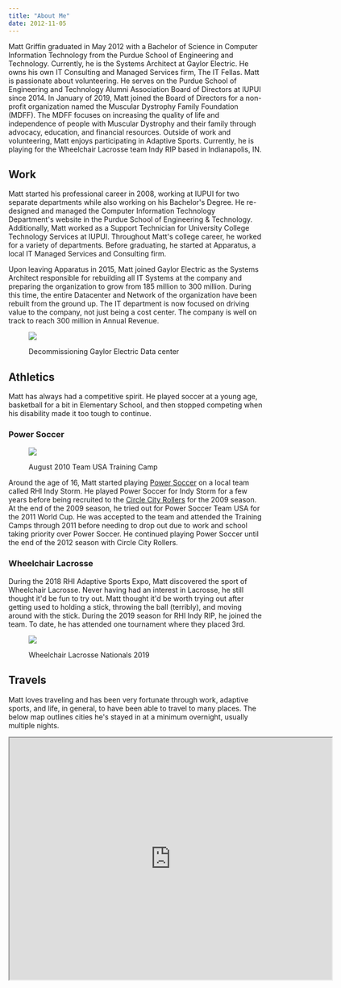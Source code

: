 ```yaml
---
title: "About Me"
date: 2012-11-05
---
```


Matt Griffin graduated in May 2012 with a Bachelor of Science in Computer Information Technology from the Purdue School of Engineering and Technology. Currently, he is the Systems Architect at Gaylor Electric. He owns his own IT Consulting and Managed Services firm, The IT Fellas. Matt is passionate about volunteering. He serves on the Purdue School of Engineering and Technology Alumni Association Board of Directors at IUPUI since 2014. In January of 2019, Matt joined the Board of Directors for a non-profit organization named the Muscular Dystrophy Family Foundation (MDFF). The MDFF focuses on increasing the quality of life and independence of people with Muscular Dystrophy and their family through advocacy, education, and financial resources. Outside of work and volunteering, Matt enjoys participating in Adaptive Sports. Currently, he is playing for the Wheelchair Lacrosse team Indy RIP based in Indianapolis, IN.

## Work

Matt started his professional career in 2008, working at IUPUI for two separate departments while also working on his Bachelor's Degree. He re-designed and managed the Computer Information Technology Department's website in the Purdue School of Engineering & Technology. Additionally, Matt worked as a Support Technician for University College Technology Services at IUPUI. Throughout Matt's college career, he worked for a variety of departments. Before graduating, he started at Apparatus, a local IT Managed Services and Consulting firm.

Upon leaving Apparatus in 2015, Matt joined Gaylor Electric as the Systems Architect responsible for rebuilding all IT Systems at the company and preparing the organization to grow from 185 million to 300 million. During this time, the entire Datacenter and Network of the organization have been rebuilt from the ground up. The IT department is now focused on driving value to the company, not just being a cost center. The company is well on track to reach 300 million in Annual Revenue.

<figure>

[![](/mattblogsit-dev/assets/images/20170216_213340-e1566312838997-576x1024.jpg)](https://mattblogsit.com/wp-content/uploads/2020/06/20170216_213340-e1566312838997-scaled.jpg)

<figcaption>

Decommissioning Gaylor Electric Data center

</figcaption>

</figure>

## Athletics

Matt has always had a competitive spirit. He played soccer at a young age, basketball for a bit in Elementary School, and then stopped competing when his disability made it too tough to continue.

### Power Soccer

<figure>

[![](/mattblogsit-dev/assets/images/40548_420093671401_404646_n-1.jpg)](https://mattblogsit.com/wp-content/uploads/2020/06/40548_420093671401_404646_n-1.jpg)

<figcaption>

August 2010 Team USA Training Camp

</figcaption>

</figure>

Around the age of 16, Matt started playing [Power Soccer](https://www.powersoccerusa.org/) on a local team called RHI Indy Storm. He played Power Soccer for Indy Storm for a few years before being recruited to the [Circle City Rollers](https://www.facebook.com/ccrpowersoccer/) for the 2009 season. At the end of the 2009 season, he tried out for Power Soccer Team USA for the 2011 World Cup. He was accepted to the team and attended the Training Camps through 2011 before needing to drop out due to work and school taking priority over Power Soccer. He continued playing Power Soccer until the end of the 2012 season with Circle City Rollers. 

### Wheelchair Lacrosse

During the 2018 RHI Adaptive Sports Expo, Matt discovered the sport of Wheelchair Lacrosse. Never having had an interest in Lacrosse, he still thought it'd be fun to try out. Matt thought it'd be worth trying out after getting used to holding a stick, throwing the ball (terribly), and moving around with the stick. During the 2019 season for RHI Indy RIP, he joined the team. To date, he has attended one tournament where they placed 3rd.

<figure>

[![](/mattblogsit-dev/assets/images/IMG_1108-1024x683.jpg)](https://mattblogsit.com/wp-content/uploads/2020/06/IMG_1108-scaled.jpg)

<figcaption>

Wheelchair Lacrosse Nationals 2019

</figcaption>

</figure>

## Travels

Matt loves traveling and has been very fortunate through work, adaptive sports, and life, in general, to have been able to travel to many places. The below map outlines cities he's stayed in at a minimum overnight, usually multiple nights.

<iframe src="https://www.google.com/maps/d/u/0/embed?mid=1icCySrEquq44QGgH0TMsDKeonSmirRyC" width="640" height="480"></iframe>
